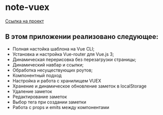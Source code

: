 # note-vuex

[Ссылка на проект](https://notes-vuex-tsyganov.vercel.app/)

## В этом приложении реализовано следующее:

- Полная настойка шаблона на Vue CLI;
- Установка и настройка Vue-router для Vue.js 3;
- Динамическая перерисовка без перезагрузки страницы;
- Динамический навбар и ссылки;
- Обработка несуществующих роутов;
- Компонентный подход
- Настройка и работа с хранилищем VUEX
- Хранение и динамическое обновление заметок в localStorage
- Удаление заметок
- Редактирование заметок
- Выбор тега при создании заметки
- Работа с props и emits между компонентами
